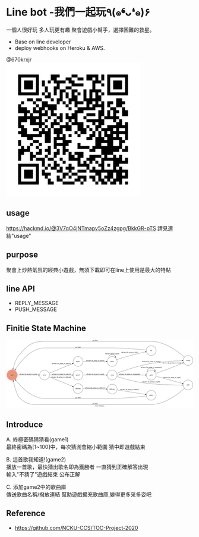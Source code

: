 # Line bot -我們一起玩٩(๑❛ᴗ❛๑)۶
一個人很好玩 多人玩更有趣
聚會遊戲小幫手，選擇困難的救星。

* Base on line developer
* deploy webhooks on Heroku & AWS.

@670krxjr     
![image](https://github.com/f74066357/TOC-Project-2020/blob/master/670krxjr.png)

## usage
https://hackmd.io/@3V7qO4jNTmapv5oZz4zgpg/BkkGR-pTS
請見連結"usage"  

## purpose
聚會上炒熱氣氛的經典小遊戲，無須下載即可在line上使用是最大的特點

## line API  
* REPLY_MESSAGE
* PUSH_MESSAGE

## Finitie State Machine
![image](https://github.com/f74066357/TOC-Project-2020/blob/master/fsm.png)


## Introduce
A.  終極密碼猜猜看(game1)  
    最終密碼為[1~100]中，每次猜測會縮小範圍 猜中即遊戲結束  

B.  這首歌我知道!(game2)  
    播放一首歌，最快猜出歌名即為獲勝者 一直猜到正確解答出現  
    輸入"不猜了"遊戲結束 公布正解  

C.  添加game2中的歌曲庫  
    傳送歌曲名稱/撥放連結 幫助遊戲擴充歌曲庫,變得更多采多姿吧  

## Reference
* https://github.com/NCKU-CCS/TOC-Project-2020